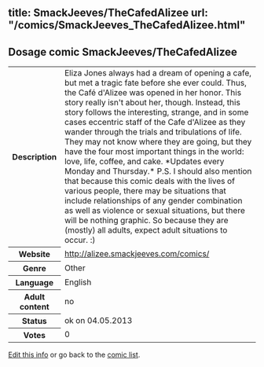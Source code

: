title: SmackJeeves/TheCafedAlizee
url: "/comics/SmackJeeves_TheCafedAlizee.html"
---
Dosage comic SmackJeeves/TheCafedAlizee
-----------------------------------------

<p id="msg"></p>
<script type="text/javascript">
if (window.location.search === '?edit_info_mail=sent_ok') {
  var elem = document.getElementById("msg");
  elem.innerHTML = 'Edited information sucessfully sent for review, which is usually done daily. Thanks!';
  elem.className = 'ok';
}
</script>
<table class="comicinfo">
<tr>
<th>Description</th><td>Eliza Jones always had a dream of opening a cafe, but met a tragic fate before she ever could. Thus, the Café d'Alizee was opened in her honor. This story really isn't about her, though. Instead, this story follows the interesting, strange, and in some cases eccentric staff of the Cafe d'Alizee as they wander through the trials and tribulations of life. They may not know where they are going, but they have the four most important things in the world: love, life, coffee, and cake. *Updates every Monday and Thursday.* P.S. I should also mention that because this comic deals with the lives of various people, there may be situations that include relationships of any gender combination as well as violence or sexual situations, but there will be nothing graphic. So because they are (mostly) all adults, expect adult situations to occur. :)</td>
</tr>
<tr>
<th>Website</th><td><a href="http://alizee.smackjeeves.com/comics/">http://alizee.smackjeeves.com/comics/</a></td>
</tr>
<tr>
<th>Genre</th><td>Other</td>
</tr>
<tr>
<th>Language</th><td>English</td>
</tr>
<tr>
<th>Adult content</th><td>no</td>
</tr>
<tr>
<th>Status</th><td>ok on 04.05.2013</td>
</tr>
<tr>
<th>Votes</th><td>0</td>
</tr>
</table>

[Edit this info](SmackJeeves_TheCafedAlizee_edit.html) or go back to the [comic list](../comic-index.html).
